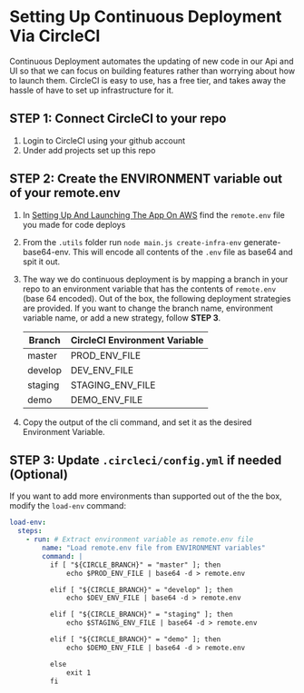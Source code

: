 # Setting Up Continuous Deployment Via CircleCI

Continuous Deployment automates the updating of new code in our Api and UI so that we can focus on building features rather than worrying about how to launch them. CircleCI is easy to use, has a free tier, and takes away the hassle of have to set up infrastructure for it.

## STEP 1: Connect CircleCI to your repo

1. Login to CircleCI using your github account
1. Under add projects set up this repo

## STEP 2: Create the ENVIRONMENT variable out of your remote.env

1. In [Setting Up And Launching The App On AWS](/docs/setting-up-remote.md) find the `remote.env` file you made for code deploys
1. From the `.utils` folder run `node main.js create-infra-env` generate-base64-env. This will encode all contents of the `.env` file as base64 and spit it out.
1. The way we do continuous deployment is by mapping a branch in your repo to an environment variable that has the contents of `remote.env` (base 64 encoded). Out of the box, the following deployment strategies are provided. If you want to change the branch name, environment variable name, or add a new strategy, follow **STEP 3**.

    |   Branch      | CircleCI Environment Variable |
    |   ------      | ----------------------------- |
    |   master      | PROD_ENV_FILE                 |
    |   develop     | DEV_ENV_FILE                  |
    |   staging     | STAGING_ENV_FILE              |  
    |   demo        | DEMO_ENV_FILE                 |
1. Copy the output of the cli command, and set it as the desired Environment Variable.


## STEP 3: Update `.circleci/config.yml` if needed (Optional)

If you want to add more environments than supported out of the the box, modify the `load-env` command:

```yaml
load-env:
  steps:
    - run: # Extract environment variable as remote.env file
        name: "Load remote.env file from ENVIRONMENT variables"
        command: |
          if [ "${CIRCLE_BRANCH}" = "master" ]; then
              echo $PROD_ENV_FILE | base64 -d > remote.env

          elif [ "${CIRCLE_BRANCH}" = "develop" ]; then
              echo $DEV_ENV_FILE | base64 -d > remote.env

          elif [ "${CIRCLE_BRANCH}" = "staging" ]; then
              echo $STAGING_ENV_FILE | base64 -d > remote.env

          elif [ "${CIRCLE_BRANCH}" = "demo" ]; then
              echo $DEMO_ENV_FILE | base64 -d > remote.env

          else
              exit 1
          fi
```
